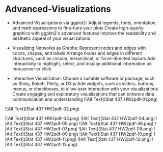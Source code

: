 # Advanced-Visualizations

 - Advanced Visualizations via ggplot2:
Adjust legends, fonts, orientation, and math expressions to fine-tune your plots
Create high-quality graphics with ggplot2's advanced features
Improve the readability and aesthetic appeal of your visualizations

 - Visualizing Networks as Graphs:
Represent nodes and edges with colors, shapes, and labels
Arrange nodes and edges in different structures, such as circular, hierarchical, or force-directed layouts
Add interactivity to highlight, select, and display additional information on mouseover or click
 
 - Interactive Visualization:
Choose a suitable software or package, such as Shiny, Bokeh, Plotly, or D3.js
Add widgets, such as sliders, buttons, menus, or checkboxes, to allow user interaction with your visualizations
Create engaging and exploratory visualizations that can enhance data communication and understanding
![Alt Text](Stat 437 HW2pdf-01.png)

![Alt Text](Stat 437 HW2pdf-02.png)

![Alt Text](Stat 437 HW2pdf-03.png)
![Alt Text](Stat 437 HW2pdf-04.png)
![Alt Text](Stat 437 HW2pdf-05.png)
![Alt Text](Stat 437 HW2pdf-06.png)
![Alt Text](Stat 437 HW2pdf-07.png)
![Alt Text](Stat 437 HW2pdf-08.png)
![Alt Text](Stat 437 HW2pdf-09.png)
![Alt Text](Stat 437 HW2pdf-10.png)
![Alt Text](Stat 437 HW2pdf-11.png)
![Alt Text](Stat 437 HW2pdf-12.png)
![Alt Text](Stat 437 HW2pdf-13.png)
